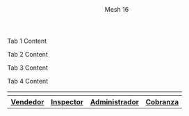 <html>
   <head>
      <link rel="stylesheet" href="https://storage.googleapis.com/code.getmdl.io/1.0.6/material.indigo-pink.min.css">
      <script src="https://storage.googleapis.com/code.getmdl.io/1.0.6/material.min.js"></script>
      <link rel="stylesheet" href="https://fonts.googleapis.com/icon?family=Material+Icons">
   </head>
<body>
   <div class="mdl-layout mdl-js-layout mdl-layout--fixed-header">
      <header class="mdl-layout__header">
         <!-- Top row, always visible -->
         <div class="mdl-layout__header-row">
         <!-- Title -->
            <span class="mdl-layout-title">Mesh 16</span>         
         </div>
      </header>
      <table class="mdl-data-table mdl-js-data-table mdl-data-table--selectable">
     <tr>
      <th class="mdl-data-table__cell--non-numeric">
    </tr>
        <main class="mdl-layout__content">    
         <div class="	mdl-tabs mdl-js-tabs ">
         <div class="mdl-tabs__tab-bar">
               <th><a href="#tab1-panel" class="mdl-tabs__tab is-active">Vendedor</a></th>
               <th><a href="#tab2-panel" class="mdl-tabs__tab">Inspector</a></th>
               <th><a href="#tab3-panel" class="mdl-tabs__tab">Administrador</a></th>
               <th><a href="#tab3-panel" class="mdl-tabs__tab">Cobranza</a></th>
            </div>
            <div class="mdl-tabs__panel is-active" id="tab1-panel">
               <p>Tab 1 Content</p>
            </div>
            <div class="mdl-tabs__panel" id="tab2-panel">
               <p>Tab 2 Content</p>
            </div>
            <div class="mdl-tabs__panel" id="tab3-panel">
               <p>Tab 3 Content</p>
            </div>
            <div class="mdl-tabs__panel" id="tab4-panel">
               <p>Tab 4 Content</p>
            </div>
         </div>
	  </main>
   </div>
</body>
</html>
